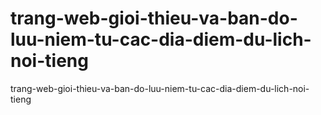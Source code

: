 # trang-web-gioi-thieu-va-ban-do-luu-niem-tu-cac-dia-diem-du-lich-noi-tieng
trang-web-gioi-thieu-va-ban-do-luu-niem-tu-cac-dia-diem-du-lich-noi-tieng
